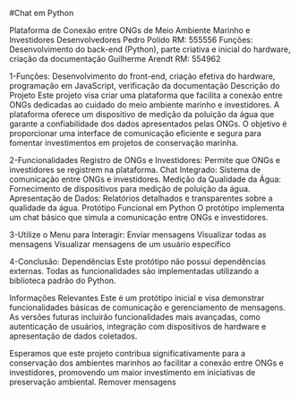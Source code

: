 #Chat em Python

Plataforma de Conexão entre ONGs de Meio Ambiente Marinho e Investidores
Desenvolvedores
Pedro Polido
RM: 555556
Funções: Desenvolvimento do back-end (Python), parte criativa e inicial do hardware, criação da documentação
Guilherme Arendt
RM: 554962

1-Funções: Desenvolvimento do front-end, criação efetiva do hardware, programação em JavaScript, verificação da documentação
Descrição do Projeto
Este projeto visa criar uma plataforma que facilita a conexão entre ONGs dedicadas ao cuidado do meio ambiente marinho e investidores. A plataforma oferece um dispositivo de medição da poluição da água que garante a confiabilidade dos dados apresentados pelas ONGs. O objetivo é proporcionar uma interface de comunicação eficiente e segura para fomentar investimentos em projetos de conservação marinha.

2-Funcionalidades
Registro de ONGs e Investidores: Permite que ONGs e investidores se registrem na plataforma.
Chat Integrado: Sistema de comunicação entre ONGs e investidores.
Medição da Qualidade da Água: Fornecimento de dispositivos para medição de poluição da água.
Apresentação de Dados: Relatórios detalhados e transparentes sobre a qualidade da água.
Protótipo Funcional em Python
O protótipo implementa um chat básico que simula a comunicação entre ONGs e investidores.

3-Utilize o Menu para Interagir:
Enviar mensagens
Visualizar todas as mensagens
Visualizar mensagens de um usuário específico

4-Conclusão:
Dependências
Este protótipo não possui dependências externas. Todas as funcionalidades são implementadas utilizando a biblioteca padrão do Python.

Informações Relevantes
Este é um protótipo inicial e visa demonstrar funcionalidades básicas de comunicação e gerenciamento de mensagens. As versões futuras incluirão funcionalidades mais avançadas, como autenticação de usuários, integração com dispositivos de hardware e apresentação de dados coletados.

Esperamos que este projeto contribua significativamente para a conservação dos ambientes marinhos ao facilitar a conexão entre ONGs e investidores, promovendo um maior investimento em iniciativas de preservação ambiental.
Remover mensagens
